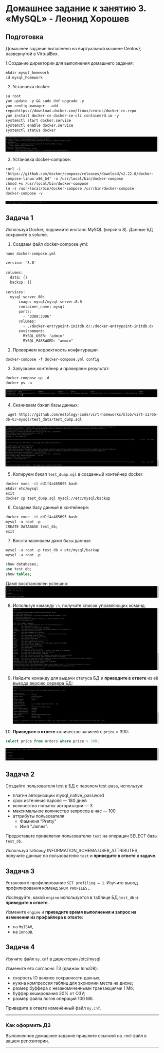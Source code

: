 # Домашнее задание к занятию 3. «MySQL» - Леонид Хорошев

## Подготовка

Домашнее задание выполнено на виртуальной машине Centos7, развернутой в VirtualBox.

1.Создание директории для выполнения домашнего задания:
```
mkdir mysql_homework
cd mysql_homework
```

2. Установка docker:
```
su root
yum update -y && sudo dnf upgrade -y
yum-config-manager --add-repo=https://download.docker.com/linux/centos/docker-ce.repo
yum install docker-ce docker-ce-cli containerd.io -y
systemctl start docker.service
systemctl enable docker.service
systemctl status docker
```
![Alt text](https://github.com/LeonidKhoroshev/bd-dev-homeworks/blob/main/06-db-03-mysql/mysql/mysql1.png)

3. Установка docker-compose:
```
curl -L "https://github.com/docker/compose/releases/download/v2.22.0/docker-compose-linux-x86_64" -o /usr/local/bin/docker-compose
chmod +x /usr/local/bin/docker-compose
ln -s /usr/local/bin/docker-compose /usr/bin/docker-compose
docker-compose -v
```
![Alt text](https://github.com/LeonidKhoroshev/bd-dev-homeworks/blob/main/06-db-03-mysql/mysql/mysql2.png)



## Задача 1

Используя Docker, поднимите инстанс MySQL (версию 8). Данные БД сохраните в volume.
1. Создаем файл docker-compose.yml:
```
nano docker-compose.yml
```

```
version: '3.8'

volumes:
  data: {}
  backup: {}

services:
  mysql-server-80:
      image: mysql/mysql-server:8.0
      container_name: mysql
      ports:
        - "3308:3306"
      volumes:
        - ./docker-entrypoint-initdb.d/:/docker-entrypoint-initdb.d/
      environment:
        MYSQL_USER: "admin"
        MYSQL_PASSWORD: "admin"
```

2. Проверяем корректность конфигурации:
```
docker-compose -f docker-compose.yml config
```

3. Запускаем контейнер и проверяем результат:
```
docker-compose up -d
docker ps -a
```
![Alt text](https://github.com/LeonidKhoroshev/bd-dev-homeworks/blob/main/06-db-03-mysql/mysql/mysql3.png)

4. Скачиваем бэкап базы данных:
```
 wget https://github.com/netology-code/virt-homeworks/blob/virt-11/06-db-03-mysql/test_data/test_dump.sql
```
![Alt text](https://github.com/LeonidKhoroshev/bd-dev-homeworks/blob/main/06-db-03-mysql/mysql/mysql4.png)

5. Копируем бэкап `test_dump.sql` в созданный контейнер docker:
```
docker exec -it dd1f4a465695 bash
mkdir etc/mysql
exit
docker cp test_dump.sql mysql://etc/mysql/backup
```

6. Создаем базу данный в контейнере:
```
docker exec -it dd1f4a465695 bash
mysql -u root -p 
CREATE DATABASE test_db;
exit
```

7. Восстанавливаем дамп базы данных:
```
mysql -u root -p test_db < etc/mysql/backup
mysql -u root -p
```
```sql
show databases;
use test_db;
show tables;
```
Дамп восстановлен успешно:
![Alt text](https://github.com/LeonidKhoroshev/bd-dev-homeworks/blob/main/06-db-03-mysql/mysql/mysql5.png)

8. Используя команду `\h`, получите список управляющих команд:
![Alt text](https://github.com/LeonidKhoroshev/bd-dev-homeworks/blob/main/06-db-03-mysql/mysql/mysql6.png)

9. Найдите команду для выдачи статуса БД и **приведите в ответе** из её вывода версию сервера БД:
![Alt text](https://github.com/LeonidKhoroshev/bd-dev-homeworks/blob/main/06-db-03-mysql/mysql/mysql7.png)

10. **Приведите в ответе** количество записей с `price` > 300:
```sql
select price from orders where price > 300;
```
![Alt text](https://github.com/LeonidKhoroshev/bd-dev-homeworks/blob/main/06-db-03-mysql/mysql/mysql8.png)


## Задача 2

Создайте пользователя test в БД c паролем test-pass, используя:

- плагин авторизации mysql_native_password
- срок истечения пароля — 180 дней 
- количество попыток авторизации — 3 
- максимальное количество запросов в час — 100
- аттрибуты пользователя:
    - Фамилия "Pretty"
    - Имя "James".

Предоставьте привелегии пользователю `test` на операции SELECT базы `test_db`.
    
Используя таблицу INFORMATION_SCHEMA.USER_ATTRIBUTES, получите данные по пользователю `test` и 
**приведите в ответе к задаче**.

## Задача 3

Установите профилирование `SET profiling = 1`.
Изучите вывод профилирования команд `SHOW PROFILES;`.

Исследуйте, какой `engine` используется в таблице БД `test_db` и **приведите в ответе**.

Измените `engine` и **приведите время выполнения и запрос на изменения из профайлера в ответе**:
- на `MyISAM`,
- на `InnoDB`.

## Задача 4 

Изучите файл `my.cnf` в директории /etc/mysql.

Измените его согласно ТЗ (движок InnoDB):

- скорость IO важнее сохранности данных;
- нужна компрессия таблиц для экономии места на диске;
- размер буффера с незакомиченными транзакциями 1 Мб;
- буффер кеширования 30% от ОЗУ;
- размер файла логов операций 100 Мб.

Приведите в ответе изменённый файл `my.cnf`.

---

### Как оформить ДЗ

Выполненное домашнее задание пришлите ссылкой на .md-файл в вашем репозитории.

---


